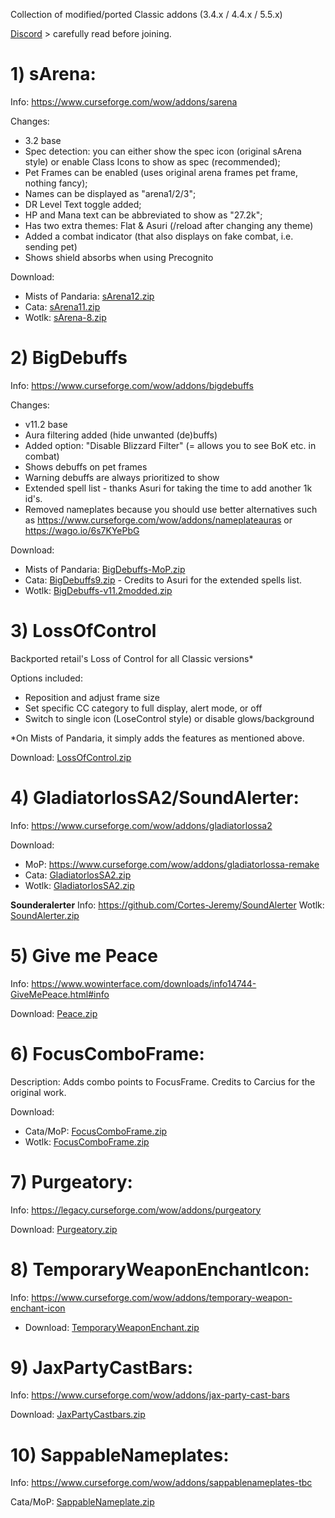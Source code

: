 Collection of modified/ported Classic addons (3.4.x / 4.4.x / 5.5.x)

[Discord](http://discord.gg/CtxPasSQnQ) > carefully read before joining.

# **1) sArena:**

Info:
https://www.curseforge.com/wow/addons/sarena

Changes: 
- 3.2 base
- Spec detection: you can either show the spec icon (original sArena style) or enable Class Icons to show as spec (recommended);
- Pet Frames can be enabled (uses original arena frames pet frame, nothing fancy);
- Names can be displayed as "arena1/2/3";
- DR Level Text toggle added;
- HP and Mana text can be abbreviated to show as "27.2k";
- Has two extra themes: Flat & Asuri (/reload after changing any theme)
- Added a combat indicator (that also displays on fake combat, i.e. sending pet)
- Shows shield absorbs when using Precognito

Download: 
- Mists of Pandaria: [sArena12.zip](https://github.com/user-attachments/files/20644803/sArena12.zip)
- Cata: [sArena11.zip](https://github.com/user-attachments/files/20644793/sArena11.zip)
- Wotlk: [sArena-8.zip](https://github.com/XyzKangUI/AddOn-Collection/files/13490442/sArena-8.zip)

# **2) BigDebuffs**

Info: https://www.curseforge.com/wow/addons/bigdebuffs

Changes:
- v11.2 base
- Aura filtering added (hide unwanted (de)buffs)
- Added option: "Disable Blizzard Filter" (= allows you to see BoK etc. in combat)
- Shows debuffs on pet frames
- Warning debuffs are always prioritized to show
- Extended spell list - thanks Asuri for taking the time to add another 1k id's.
- Removed nameplates because you should use better alternatives such as https://www.curseforge.com/wow/addons/nameplateauras or https://wago.io/6s7KYePbG

Download:

- Mists of Pandaria: [BigDebuffs-MoP.zip](https://github.com/user-attachments/files/20493612/BigDebuffs-MoP.zip)
- Cata: [BigDebuffs9.zip](https://github.com/user-attachments/files/19718993/BigDebuffs9.zip) - Credits to Asuri for the extended spells list.
- Wotlk: [BigDebuffs-v11.2modded.zip](https://github.com/XyzKangUI/AddOn-Collection/files/13495277/BigDebuffs-v11.2modded.zip)

# **3) LossOfControl**
Backported retail's Loss of Control for all Classic versions*

Options included:
- Reposition and adjust frame size
- Set specific CC category to full display, alert mode, or off
- Switch to single icon (LoseControl style) or disable glows/background

*On Mists of Pandaria, it simply adds the features as mentioned above.

Download: [LossOfControl.zip](https://github.com/user-attachments/files/21024254/LossOfControl.zip)

# **4) GladiatorlosSA2/SoundAlerter**:

Info: https://www.curseforge.com/wow/addons/gladiatorlossa2

Download: 
- MoP: https://www.curseforge.com/wow/addons/gladiatorlossa-remake
- Cata: [GladiatorlosSA2.zip](https://github.com/user-attachments/files/15941947/GladiatorlosSA2.zip)
- Wotlk:
[GladiatorlosSA2.zip](https://github.com/XyzKangUI/AddOn-Collection/files/13796690/GladiatorlosSA2.zip)

__Sounderalerter__
Info: https://github.com/Cortes-Jeremy/SoundAlerter
Wotlk: [SoundAlerter.zip](https://github.com/XyzKangUI/AddOn-Collection/files/13490507/SoundAlerter.zip)

# **5) Give me Peace**
Info: https://www.wowinterface.com/downloads/info14744-GiveMePeace.html#info 

Download: [Peace.zip](https://github.com/user-attachments/files/19719015/Peace.zip)

# **6) FocusComboFrame:**
Description: Adds combo points to FocusFrame. Credits to Carcius for the original work.

Download: 

- Cata/MoP: [FocusComboFrame.zip](https://github.com/user-attachments/files/15941950/FocusComboFrame.zip)
- Wotlk: [FocusComboFrame.zip](https://github.com/XyzKangUI/AddOn-Collection/files/13490486/FocusComboFrame.zip)

# **7) Purgeatory:**
Info: https://legacy.curseforge.com/wow/addons/purgeatory

Download: [Purgeatory.zip](https://github.com/XyzKangUI/AddOn-Collection/files/13490448/Purgeatory.zip)

# **8) TemporaryWeaponEnchantIcon:**
Info: https://www.curseforge.com/wow/addons/temporary-weapon-enchant-icon
- Download: [TemporaryWeaponEnchant.zip](https://github.com/user-attachments/files/17822989/TemporaryWeaponEnchant.zip)

# **9) JaxPartyCastBars:**
Info: https://www.curseforge.com/wow/addons/jax-party-cast-bars

Download: [JaxPartyCastbars.zip](https://github.com/user-attachments/files/20679372/JaxPartyCastbars.zip)

# **10) SappableNameplates:**
Info: https://www.curseforge.com/wow/addons/sappablenameplates-tbc

Cata/MoP: [SappableNameplate.zip](https://github.com/user-attachments/files/20679443/SappableNameplate.zip)


